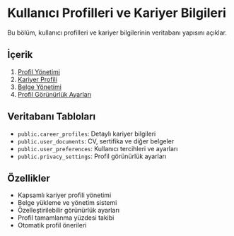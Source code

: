 # Kullanıcı Profilleri ve Kariyer Bilgileri

Bu bölüm, kullanıcı profilleri ve kariyer bilgilerinin veritabanı yapısını açıklar.

## İçerik

1. [Profil Yönetimi](./profile_management.md)
2. [Kariyer Profili](./career_profile.md)
3. [Belge Yönetimi](./document_management.md)
4. [Profil Görünürlük Ayarları](./privacy_settings.md)

## Veritabanı Tabloları

- `public.career_profiles`: Detaylı kariyer bilgileri
- `public.user_documents`: CV, sertifika ve diğer belgeler
- `public.user_preferences`: Kullanıcı tercihleri ve ayarları
- `public.privacy_settings`: Profil görünürlük ayarları

## Özellikler

- Kapsamlı kariyer profili yönetimi
- Belge yükleme ve yönetim sistemi
- Özelleştirilebilir görünürlük ayarları
- Profil tamamlanma yüzdesi takibi
- Otomatik profil önerileri
